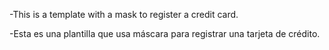 -This is a template with a mask to register a credit card.

-Esta es una plantilla que usa máscara para registrar una tarjeta de crédito. 